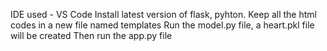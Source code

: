 IDE used - VS Code
Install latest version of flask, pyhton.
Keep all the html codes in a new file named templates
Run the model.py file, a heart.pkl file will be created
Then run the app.py file
